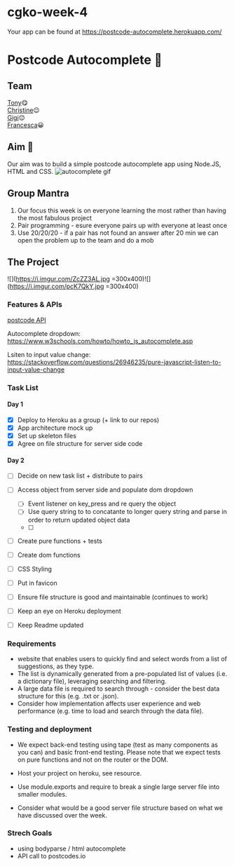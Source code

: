 # cgko-week-4
Your app can be found at https://postcode-autocomplete.herokuapp.com/

# Postcode Autocomplete :checkered_flag:

## Team   
[Tony](github.com/tonylomax):yum:  
[Christine](github.com/xIrusux):wink:  
[Gigi](github.com/gminova):relieved:  
[Francesca](github.com/frannyfra):grinning:  

## Aim :dart:

Our aim was to build a simple postcode autocomplete app using Node.JS, HTML and CSS.
![autocomplete gif](https://media.giphy.com/media/3o7521WVJ7V4IGwIUw/giphy.gif)

## Group Mantra
1. Our focus this week is on everyone learning the most rather than having the most fabulous project
2. Pair programming - esure everyone pairs up with everyone at least once
3. Use 20/20/20 - if a pair has not found an answer after 20 min we can open the problem up to the team and do a mob


## The Project 
![](https://i.imgur.com/ZcZZ3AL.jpg =300x400)![](https://i.imgur.com/pcK7QkY.jpg =300x400)


### Features & APIs 

[postcode API](https://postcodes.io/)

Autocomplete dropdown:
https://www.w3schools.com/howto/howto_js_autocomplete.asp

Lsiten to input value change: 
https://stackoverflow.com/questions/26946235/pure-javascript-listen-to-input-value-change



### Task List

#### Day 1
- [x] Deploy to Heroku as a group (+ link to our repos)
- [x] App architecture mock up
- [x] Set up skeleton files
- [x] Agree on file structure for server side code

#### Day 2
- [ ] Decide on new task list + distribute to pairs
- [ ] Access object from server side and populate dom dropdown 
    - [ ] Event listener on key_press and re query the object
    - [ ] Use query string to to concatante to longer query string and parse in order to return updated object data
    - [ ] 
- [ ] Create pure functions + tests
- [ ] Create dom functions 
- [ ] CSS Styling
- [ ] Put in favicon
- [ ] Ensure file structure is good and maintainable (continues to work)
- [ ] Keep an eye on Heroku deployment 
- [ ] Keep Readme updated



### Requirements
* website that enables users to quickly find and select words from a list of suggestions, as they type.
* The list is dynamically generated from a pre-populated list of values (i.e. a dictionary file), leveraging searching and filtering.
* A large data file is required to search through - consider the best data structure for this (e.g. .txt or .json).
* Consider how implementation affects user experience and web performance (e.g. time to load and search through the data file).

### Testing and deployment
* We expect back-end testing using tape (test as many components as you can) and basic front-end testing. Please note that we expect tests on pure functions and not on the router or the DOM.

* Host your project on heroku, see resource.

* Use module.exports and require to break a single large server file into smaller modules.

* Consider what would be a good server file structure based on what we have discussed over the week.

### Strech Goals
* using bodyparse / html autocomplete
* API call to postcodes.io

